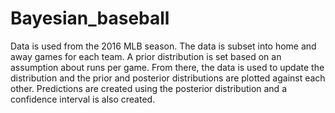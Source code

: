 # Bayesian_baseball

Data is used from the 2016 MLB season. The data is subset into home and away games for each team. A prior distribution is set based on an assumption about runs per game. From there, the data is used to update the distribution and the prior and posterior distributions are plotted against each other. Predictions are created using the posterior distribution and a confidence interval is also created.
